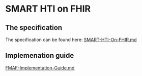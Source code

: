 # SMART HTI on FHIR

## The specification 
The specification can be found here:
[SMART-HTI-On-FHIR.md](SMART-HTI-On-FHIR.md)

## Implemenation guide
[FMAF-Implementation-Guide.md](FMAF-Implementation-Guide.md)
